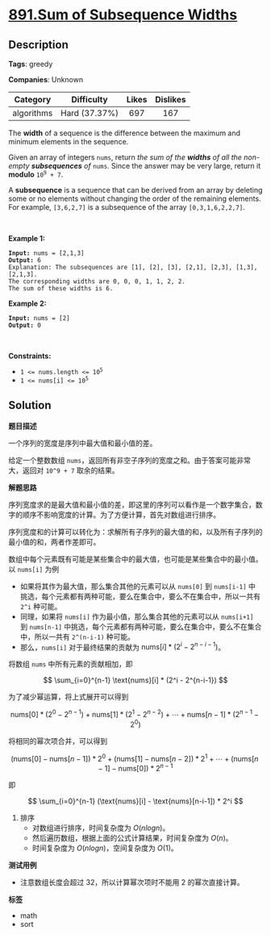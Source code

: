 # [891.Sum of Subsequence Widths](https://leetcode.com/problems/sum-of-subsequence-widths/description/)

## Description

**Tags**: greedy

**Companies**: Unknown

|  Category  |  Difficulty   | Likes | Dislikes |
| :--------: | :-----------: | :---: | :------: |
| algorithms | Hard (37.37%) |  697  |   167    |

<p>The <strong>width</strong> of a sequence is the difference between the maximum and minimum elements in the sequence.</p>
<p>Given an array of integers <code>nums</code>, return <em>the sum of the <strong>widths</strong> of all the non-empty <strong>subsequences</strong> of </em><code>nums</code>. Since the answer may be very large, return it <strong>modulo</strong> <code>10<sup>9</sup> + 7</code>.</p>
<p>A <strong>subsequence</strong> is a sequence that can be derived from an array by deleting some or no elements without changing the order of the remaining elements. For example, <code>[3,6,2,7]</code> is a subsequence of the array <code>[0,3,1,6,2,2,7]</code>.</p>
<p>&nbsp;</p>
<p><strong class="example">Example 1:</strong></p>
<pre><code><strong>Input:</strong> nums = [2,1,3]
<strong>Output:</strong> 6
Explanation: The subsequences are [1], [2], [3], [2,1], [2,3], [1,3], [2,1,3].
The corresponding widths are 0, 0, 0, 1, 1, 2, 2.
The sum of these widths is 6.</code></pre>
<p><strong class="example">Example 2:</strong></p>
<pre><code><strong>Input:</strong> nums = [2]
<strong>Output:</strong> 0</code></pre>
<p>&nbsp;</p>
<p><strong>Constraints:</strong></p>
<ul>
  <li><code>1 &lt;= nums.length &lt;= 10<sup>5</sup></code></li>
  <li><code>1 &lt;= nums[i] &lt;= 10<sup>5</sup></code></li>
</ul>

## Solution

**题目描述**

一个序列的宽度是序列中最大值和最小值的差。

给定一个整数数组 `nums`，返回所有非空子序列的宽度之和。由于答案可能非常大，返回对 `10^9 + 7` 取余的结果。

**解题思路**

序列宽度求的是最大值和最小值的差，即这里的序列可以看作是一个数字集合，数字的顺序不影响宽度的计算。为了方便计算，首先对数组进行排序。

序列宽度和的计算可以转化为：求解所有子序列的最大值的和，以及所有子序列的最小值的和，两者作差即可。

数组中每个元素既有可能是某些集合中的最大值，也可能是某些集合中的最小值。以 `nums[i]` 为例

- 如果将其作为最大值，那么集合其他的元素可以从 `nums[0]` 到 `nums[i-1]` 中挑选，每个元素都有两种可能，要么在集合中，要么不在集合中，所以一共有 `2^i` 种可能。
- 同理，如果将 `nums[i]` 作为最小值，那么集合其他的元素可以从 `nums[i+1]` 到 `nums[n-1]` 中挑选，每个元素都有两种可能，要么在集合中，要么不在集合中，所以一共有 `2^(n-i-1)` 种可能。
- 那么，`nums[i]` 对于最终结果的贡献为 $\text{nums}[i] * (2^i - 2^{n-i-1})$。

将数组 `nums` 中所有元素的贡献相加，即

$$
\sum_{i=0}^{n-1} \text{nums}[i] * (2^i - 2^{n-i-1})
$$

为了减少幂运算，将上式展开可以得到

$$
\text{nums}[0] * (2^0 - 2^{n-1}) + \text{nums}[1] * (2^1 - 2^{n-2}) + \cdots + \text{nums}[n-1] * (2^{n-1} - 2^0)
$$

将相同的幂次项合并，可以得到

$$
(\text{nums}[0] - \text{nums}[n-1]) * 2^0 + (\text{nums}[1] - \text{nums}[n-2]) * 2^1 + \cdots + (\text{nums}[n-1] - \text{nums}[0]) * 2^{n-1}
$$

即

$$
\sum_{i=0}^{n-1} (\text{nums}[i] - \text{nums}[n-i-1]) * 2^i
$$

1. 排序
   - 对数组进行排序，时间复杂度为 $O(nlogn)$。
   - 然后遍历数组，根据上面的公式计算结果，时间复杂度为 $O(n)$。
   - 时间复杂度为 $O(nlogn)$，空间复杂度为 $O(1)$。

**测试用例**

- 注意数组长度会超过 32，所以计算幂次项时不能用 2 的幂次直接计算。

**标签**

- math
- sort
